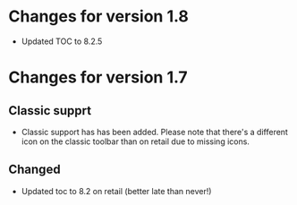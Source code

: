 # Changes for version 1.8
- Updated TOC to 8.2.5

# Changes for version 1.7

## Classic supprt
- Classic support has has been added. Please note that there's a different icon on the classic toolbar than on retail due to missing icons.

## Changed
- Updated toc to 8.2 on retail (better late than never!)